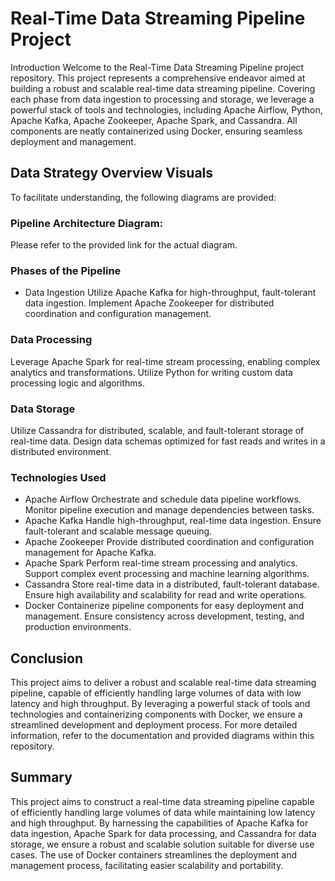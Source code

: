 # Real-Time Data Streaming Pipeline Project
Introduction
Welcome to the Real-Time Data Streaming Pipeline project repository. This project represents a comprehensive endeavor aimed at building a robust and scalable real-time data streaming pipeline. Covering each phase from data ingestion to processing and storage, we leverage a powerful stack of tools and technologies, including Apache Airflow, Python, Apache Kafka, Apache Zookeeper, Apache Spark, and Cassandra. All components are neatly containerized using Docker, ensuring seamless deployment and management.


## Data Strategy Overview Visuals
To facilitate understanding, the following diagrams are provided:

### Pipeline Architecture Diagram: 
Please refer to the provided link for the actual diagram.

### Phases of the Pipeline
- Data Ingestion
Utilize Apache Kafka for high-throughput, fault-tolerant data ingestion.
Implement Apache Zookeeper for distributed coordination and configuration management.
### Data Processing
Leverage Apache Spark for real-time stream processing, enabling complex analytics and transformations.
Utilize Python for writing custom data processing logic and algorithms.
### Data Storage
Utilize Cassandra for distributed, scalable, and fault-tolerant storage of real-time data.
Design data schemas optimized for fast reads and writes in a distributed environment.
### Technologies Used
- Apache Airflow
Orchestrate and schedule data pipeline workflows.
Monitor pipeline execution and manage dependencies between tasks.
- Apache Kafka
Handle high-throughput, real-time data ingestion.
Ensure fault-tolerant and scalable message queuing.
- Apache Zookeeper
Provide distributed coordination and configuration management for Apache Kafka.
- Apache Spark
Perform real-time stream processing and analytics.
Support complex event processing and machine learning algorithms.
- Cassandra
Store real-time data in a distributed, fault-tolerant database.
Ensure high availability and scalability for read and write operations.
- Docker
Containerize pipeline components for easy deployment and management.
Ensure consistency across development, testing, and production environments.
## Conclusion
This project aims to deliver a robust and scalable real-time data streaming pipeline, capable of efficiently handling large volumes of data with low latency and high throughput. By leveraging a powerful stack of tools and technologies and containerizing components with Docker, we ensure a streamlined development and deployment process. For more detailed information, refer to the documentation and provided diagrams within this repository.

## Summary
This project aims to construct a real-time data streaming pipeline capable of efficiently handling large volumes of data while maintaining low latency and high throughput. By harnessing the capabilities of Apache Kafka for data ingestion, Apache Spark for data processing, and Cassandra for data storage, we ensure a robust and scalable solution suitable for diverse use cases. The use of Docker containers streamlines the deployment and management process, facilitating easier scalability and portability.
